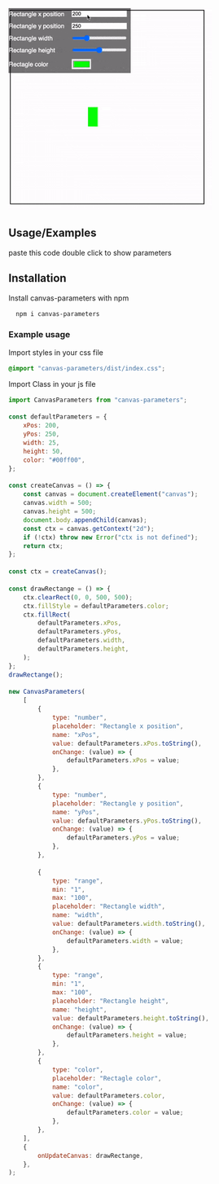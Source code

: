 ![parameters example](https://raw.githubusercontent.com/GitStudentSem/canvas-parameters/master/images/parameters-preview.gif)

## Usage/Examples
paste this code
double click to show parameters


## Installation
Install сanvas-parameters with npm

```bash
  npm i canvas-parameters
```


### Example usage
Import styles in your css file
```css
@import "canvas-parameters/dist/index.css";
```

Import Class in your js file
```javascript
import CanvasParameters from "canvas-parameters";

const defaultParameters = {
	xPos: 200,
	yPos: 250,
	width: 25,
	height: 50,
	color: "#00ff00",
};

const createCanvas = () => {
	const canvas = document.createElement("canvas");
	canvas.width = 500;
	canvas.height = 500;
	document.body.appendChild(canvas);
	const ctx = canvas.getContext("2d");
	if (!ctx) throw new Error("ctx is not defined");
	return ctx;
};

const ctx = createCanvas();

const drawRectange = () => {
	ctx.clearRect(0, 0, 500, 500);
	ctx.fillStyle = defaultParameters.color;
	ctx.fillRect(
		defaultParameters.xPos,
		defaultParameters.yPos,
		defaultParameters.width,
		defaultParameters.height,
	);
};
drawRectange();

new CanvasParameters(
	[
		{
			type: "number",
			placeholder: "Rectangle x position",
			name: "xPos",
			value: defaultParameters.xPos.toString(),
			onChange: (value) => {
				defaultParameters.xPos = value;
			},
		},
		{
			type: "number",
			placeholder: "Rectangle y position",
			name: "yPos",
			value: defaultParameters.yPos.toString(),
			onChange: (value) => {
				defaultParameters.yPos = value;
			},
		},

		{
			type: "range",
			min: "1",
			max: "100",
			placeholder: "Rectangle width",
			name: "width",
			value: defaultParameters.width.toString(),
			onChange: (value) => {
				defaultParameters.width = value;
			},
		},
		{
			type: "range",
			min: "1",
			max: "100",
			placeholder: "Rectangle height",
			name: "height",
			value: defaultParameters.height.toString(),
			onChange: (value) => {
				defaultParameters.height = value;
			},
		},
		{
			type: "color",
			placeholder: "Rectagle color",
			name: "color",
			value: defaultParameters.color,
			onChange: (value) => {
				defaultParameters.color = value;
			},
		},
	],
	{
		onUpdateCanvas: drawRectange,
	},
);
```